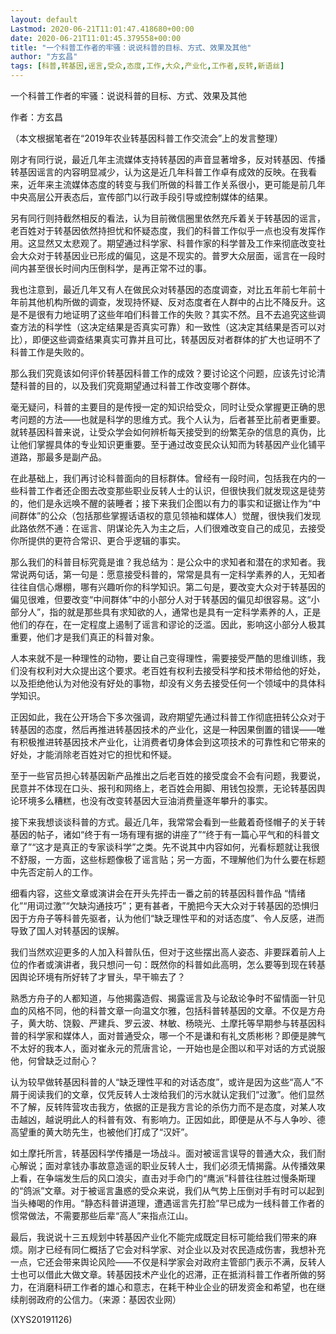 ```yaml
---
layout: default
Lastmod: 2020-06-21T11:01:47.418680+00:00
date: 2020-06-21T11:01:45.379558+00:00
title: "一个科普工作者的牢骚：说说科普的目标、方式、效果及其他"
author: "方玄昌"
tags: [科普,转基因,谣言,受众,态度,工作,大众,产业化,工作者,反转,新语丝]
---
```


一个科普工作者的牢骚：说说科普的目标、方式、效果及其他

作者：方玄昌

（本文根据笔者在“2019年农业转基因科普工作交流会”上的发言整理）

刚才有同行说，最近几年主流媒体支持转基因的声音显著增多，反对转基因、传播转基因谣言的内容明显减少，认为这是近几年科普工作卓有成效的反映。在我看来，近年来主流媒体态度的转变与我们所做的科普工作关系很小，更可能是前几年中央高层公开表态后，宣传部门以行政手段引导或控制媒体的结果。

另有同行则持截然相反的看法，认为目前微信圈里依然充斥着关于转基因的谣言，老百姓对于转基因依然持担忧和怀疑态度，我们的科普工作似乎一点也没有发挥作用。这显然又太悲观了。期望通过科学家、科普作家的科学普及工作来彻底改变社会大众对于转基因业已形成的偏见，这是不现实的。普罗大众层面，谣言在一段时间内甚至很长时间内压倒科学，是再正常不过的事。

我也注意到，最近几年又有人在做民众对转基因的态度调查，对比五年前七年前十年前其他机构所做的调查，发现持怀疑、反对态度者在人群中的占比不降反升。这是不是很有力地证明了这些年咱们科普工作的失败？其实不然。且不去追究这些调查方法的科学性（这决定结果是否真实可靠）和一致性（这决定其结果是否可以对比），即便这些调查结果真实可靠并且可比，转基因反对者群体的扩大也证明不了科普工作是失败的。

那么我们究竟该如何评价转基因科普工作的成效？要讨论这个问题，应该先讨论清楚科普的目的，以及我们究竟期望通过科普工作改变哪个群体。

毫无疑问，科普的主要目的是传授一定的知识给受众，同时让受众掌握更正确的思考问题的方法——也就是科学的思维方式。我个人认为，后者甚至比前者更重要。就转基因科普来说，让受众学会如何辨析每天接受到的纷繁芜杂的信息的真伪，比让他们掌握具体的专业知识更重要。至于通过改变民众认知而为转基因产业化铺平道路，那最多是副产品。

在此基础上，我们再讨论科普面向的目标群体。曾经有一段时间，包括我在内的一些科普工作者还企图去改变那些职业反转人士的认识，但很快我们就发现这是徒劳的，他们是永远唤不醒的装睡者；接下来我们企图以有力的事实和证据让作为“中间群体”的公众（包括那些掌握话语权的意见领袖和媒体人）觉醒，很快我们发现此路依然不通：在谣言、阴谋论先入为主之后，人们很难改变自己的成见，去接受你所提供的更符合常识、更合乎逻辑的事实。

那么我们的科普目标究竟是谁？我总结为：是公众中的求知者和潜在的求知者。我常说两句话，第一句是：愿意接受科普的，常常是具有一定科学素养的人，无知者往往自信心爆棚，哪有兴趣听你的科学知识。第二句是，要改变大众对于转基因的偏见很难，但要改变“中间群体”中的小部分人对于转基因的偏见却很容易。这“小部分人”，指的就是那些具有求知欲的人，通常也是具有一定科学素养的人，正是他们的存在，在一定程度上遏制了谣言和谬论的泛滥。因此，影响这小部分人极其重要，他们才是我们真正的科普对象。

人本来就不是一种理性的动物，要让自己变得理性，需要接受严酷的思维训练，我们没有权利对大众提出这个要求。老百姓有权利去接受科学和技术带给他的好处，以及拒绝他认为对他没有好处的事物，却没有义务去接受任何一个领域中的具体科学知识。

正因如此，我在公开场合下多次强调，政府期望先通过科普工作彻底扭转公众对于转基因的态度，然后再推进转基因技术的产业化，这是一种因果倒置的错误——唯有积极推进转基因技术产业化，让消费者切身体会到这项技术的可靠性和它带来的好处，才能消除老百姓对它的担忧和怀疑。

至于一些官员担心转基因新产品推出之后老百姓的接受度会不会有问题，我要说，民意并不体现在口头、报刊和网络上，老百姓会用脚、用钱包投票，无论转基因舆论环境多么糟糕，也没有改变转基因大豆油消费量逐年攀升的事实。

接下来我想谈谈科普的方式。最近几年，我常常会看到一些戴着奇怪帽子的关于转基因的帖子，诸如“终于有一场有理有据的讲座了”“终于有一篇心平气和的科普文章了”“这才是真正的专家谈科学”之类。先不说其中内容如何，光看标题就让我很不舒服，一方面，这些标题像极了谣言贴；另一方面，不理解他们为什么要在标题中先否定前人的工作。

细看内容，这些文章或演讲会在开头先抨击一番之前的转基因科普作品 “情绪化”“用词过激”“欠缺沟通技巧”；更有甚者，干脆把今天大众对于转基因的恐惧归因于方舟子等科普先驱者，认为他们“缺乏理性平和的对话态度”、令人反感，进而导致了国人对转基因的误解。

我们当然欢迎更多的人加入科普队伍，但对于这些摆出高人姿态、非要踩着前人上位的作者或演讲者，我只想问一句：既然你的科普如此高明，怎么要等到现在转基因舆论环境有所好转了才冒头，早干嘛去了？

熟悉方舟子的人都知道，与他揭露造假、揭露谣言及与论敌论争时不留情面一针见血的风格不同，他的科普文章一向温文尔雅，包括科普转基因的文章。不仅是方舟子，黄大昉、饶毅、严建兵、罗云波、林敏、杨晓光、土摩托等早期参与转基因科普的科学家和媒体人，面对普通受众，哪一个不是谦和有礼文质彬彬？即便是脾气不太好的我本人，面对崔永元的荒唐言论，一开始也是企图以和平对话的方式说服他，何曾缺乏过耐心？

认为较早做转基因科普的人“缺乏理性平和的对话态度”，或许是因为这些“高人”不屑于阅读我们的文章，仅凭反转人士泼给我们的污水就认定我们“过激”。他们显然不了解，反转阵营攻击我方，依据的正是我方言论的杀伤力而不是态度，对某人攻击越凶，越说明此人的科普有效、有影响力。正因如此，即便是从不与人争吵、德高望重的黄大昉先生，也被他们打成了“汉奸”。

如土摩托所言，转基因科学传播是一场战斗。面对被谣言误导的普通大众，我们耐心解说；面对拿钱办事故意造谣的职业反转人士，我们必须无情揭露。从传播效果上看，在争端发生后的风口浪尖，直击对手命门的“鹰派”科普往往胜过慢条斯理的“鸽派”文章。对于被谣言蛊惑的受众来说，我们从气势上压倒对手有时可以起到当头棒喝的作用。“静态科普讲道理，遭遇谣言先打脸”早已成为一线科普工作者的惯常做法，不需要那些后辈“高人”来指点江山。

最后，我说说十三五规划中转基因产业化不能完成既定目标可能给我们带来的麻烦。刚才已经有同仁概括了它会对科学家、对企业以及对农民造成伤害，我想补充一点，它还会带来舆论风险——不仅是科学家会对政府主管部门表示不满，反转人士也可以借此大做文章。转基因技术产业化的迟滞，正在抵消科普工作者所做的努力，在消磨科研工作者的雄心和意志，在耗干种业企业的研发资金和希望，也在继续削弱政府的公信力。（来源：基因农业网）

(XYS20191126)


